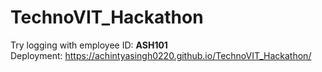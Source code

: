 # TechnoVIT_Hackathon
Try logging with employee ID: <B>ASH101</B>
<br>Deployment: https://achintyasingh0220.github.io/TechnoVIT_Hackathon/
